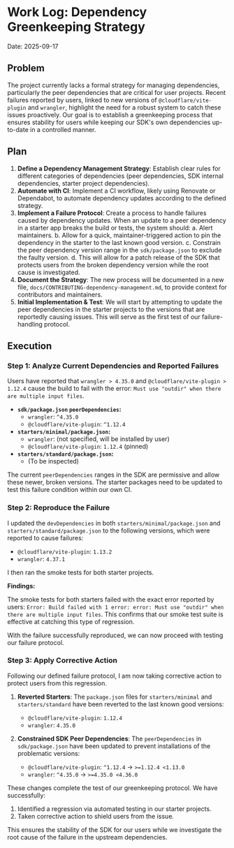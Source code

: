 # Work Log: Dependency Greenkeeping Strategy

Date: 2025-09-17

## Problem

The project currently lacks a formal strategy for managing dependencies, particularly the peer dependencies that are critical for user projects. Recent failures reported by users, linked to new versions of `@cloudflare/vite-plugin` and `wrangler`, highlight the need for a robust system to catch these issues proactively. Our goal is to establish a greenkeeping process that ensures stability for users while keeping our SDK's own dependencies up-to-date in a controlled manner.

## Plan

1.  **Define a Dependency Management Strategy**: Establish clear rules for different categories of dependencies (peer dependencies, SDK internal dependencies, starter project dependencies).
2.  **Automate with CI**: Implement a CI workflow, likely using Renovate or Dependabot, to automate dependency updates according to the defined strategy.
3.  **Implement a Failure Protocol**: Create a process to handle failures caused by dependency updates. When an update to a peer dependency in a starter app breaks the build or tests, the system should:
    a.  Alert maintainers.
    b.  Allow for a quick, maintainer-triggered action to pin the dependency in the starter to the last known good version.
    c.  Constrain the peer dependency version range in the `sdk/package.json` to exclude the faulty version.
    d.  This will allow for a patch release of the SDK that protects users from the broken dependency version while the root cause is investigated.
4.  **Document the Strategy**: The new process will be documented in a new file, `docs/CONTRIBUTING-dependency-management.md`, to provide context for contributors and maintainers.
5.  **Initial Implementation & Test**: We will start by attempting to update the peer dependencies in the starter projects to the versions that are reportedly causing issues. This will serve as the first test of our failure-handling protocol.

## Execution

### Step 1: Analyze Current Dependencies and Reported Failures

Users have reported that `wrangler > 4.35.0` and `@cloudflare/vite-plugin > 1.12.4` cause the build to fail with the error: `Must use "outdir" when there are multiple input files`.

-   **`sdk/package.json` `peerDependencies`:**
    -   `wrangler`: `^4.35.0`
    -   `@cloudflare/vite-plugin`: `^1.12.4`
-   **`starters/minimal/package.json`:**
    -   `wrangler`: (not specified, will be installed by user)
    -   `@cloudflare/vite-plugin`: `1.12.4` (pinned)
-   **`starters/standard/package.json`:**
    -   (To be inspected)

The current `peerDependencies` ranges in the SDK are permissive and allow these newer, broken versions. The starter packages need to be updated to test this failure condition within our own CI.

### Step 2: Reproduce the Failure

I updated the `devDependencies` in both `starters/minimal/package.json` and `starters/standard/package.json` to the following versions, which were reported to cause failures:

-   `@cloudflare/vite-plugin`: `1.13.2`
-   `wrangler`: `4.37.1`

I then ran the smoke tests for both starter projects.

**Findings:**

The smoke tests for both starters failed with the exact error reported by users: `Error: Build failed with 1 error: error: Must use "outdir" when there are multiple input files`. This confirms that our smoke test suite is effective at catching this type of regression.

With the failure successfully reproduced, we can now proceed with testing our failure protocol.

### Step 3: Apply Corrective Action

Following our defined failure protocol, I am now taking corrective action to protect users from this regression.

1.  **Reverted Starters**: The `package.json` files for `starters/minimal` and `starters/standard` have been reverted to the last known good versions:
    -   `@cloudflare/vite-plugin`: `1.12.4`
    -   `wrangler`: `4.35.0`

2.  **Constrained SDK Peer Dependencies**: The `peerDependencies` in `sdk/package.json` have been updated to prevent installations of the problematic versions:
    -   `@cloudflare/vite-plugin`: `^1.12.4` -> `>=1.12.4 <1.13.0`
    -   `wrangler`: `^4.35.0` -> `>=4.35.0 <4.36.0`

These changes complete the test of our greenkeeping protocol. We have successfully:
1.  Identified a regression via automated testing in our starter projects.
2.  Taken corrective action to shield users from the issue.

This ensures the stability of the SDK for our users while we investigate the root cause of the failure in the upstream dependencies.
